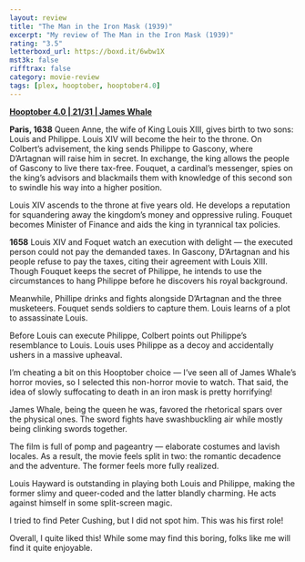 ```yaml
---
layout: review
title: "The Man in the Iron Mask (1939)"
excerpt: "My review of The Man in the Iron Mask (1939)"
rating: "3.5"
letterboxd_url: https://boxd.it/6wbw1X
mst3k: false
rifftrax: false
category: movie-review
tags: [plex, hooptober, hooptober4.0]
---
```


<b><a href="https://boxd.it/pRNg0/detail" target="_blank" rel="noopener">Hooptober 4.0 | 21/31 | James Whale</a></b>

<b>Paris, 1638</b>
Queen Anne, the wife of King Louis XIII, gives birth to two sons: Louis and Philippe. Louis XIV will become the heir to the throne. On Colbert’s advisement, the king sends Philippe to Gascony, where D’Artagnan will raise him in secret. In exchange, the king allows the people of Gascony to live there tax-free. Fouquet, a cardinal’s messenger, spies on the king’s advisors and blackmails them with knowledge of this second son to swindle his way into a higher position.

Louis XIV ascends to the throne at five years old. He develops a reputation for squandering away the kingdom’s money and oppressive ruling. Fouquet becomes Minister of Finance and aids the king in tyrannical tax policies.

<b>1658</b>
Louis XIV and Foquet watch an execution with delight — the executed person could not pay the demanded taxes. In Gascony, D’Artagnan and his people refuse to pay the taxes, citing their agreement with Louis XIII. Though Fouquet keeps the secret of Philippe, he intends to use the circumstances to hang Philippe before he discovers his royal background.

Meanwhile, Phillipe drinks and fights alongside D’Artagnan and the three musketeers. Fouquet sends soldiers to capture them. Louis learns of a plot to assassinate Louis.

Before Louis can execute Philippe, Colbert points out Philippe’s resemblance to Louis. Louis uses Philippe as a decoy and accidentally ushers in a massive upheaval.

I’m cheating a bit on this Hooptober choice — I’ve seen all of James Whale’s horror movies, so I selected this non-horror movie to watch. That said, the idea of slowly suffocating to death in an iron mask is pretty horrifying!

James Whale, being the queen he was, favored the rhetorical spars over the physical ones. The sword fights have swashbuckling air while mostly being clinking swords together.

The film is full of pomp and pageantry — elaborate costumes and lavish locales. As a result, the movie feels split in two: the romantic decadence and the adventure. The former feels more fully realized.

Louis Hayward is outstanding in playing both Louis and Philippe, making the former slimy and queer-coded and the latter blandly charming. He acts against himself in some split-screen magic.

I tried to find Peter Cushing, but I did not spot him. This was his first role!

Overall, I quite liked this! While some may find this boring, folks like me will find it quite enjoyable.
